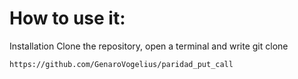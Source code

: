 # How to use it:

Installation
Clone the repository, open a terminal and write git clone  
```
https://github.com/GenaroVogelius/paridad_put_call

